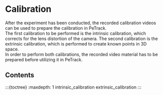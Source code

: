 # Calibration

After the experiment has been conducted,
the recorded calibration videos can be used to prepare the calibration in PeTrack.
<br>
The first calibration to be performed is the intrinsic calibration, which corrects for the lens distortion of the camera.
The second calibration is the extrinsic calibration, which is performed to create known points in 3D space.
<br>
In order to perform both calibrations, the recorded video material has to be prepared before utilizing it in PeTrack.


## Contents

:::{toctree}
:maxdepth: 1
intrinsic_calibration
extrinsic_calibration
:::